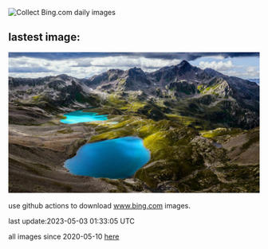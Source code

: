 ![Collect Bing.com daily images](https://github.com/counter2015/bing-daily-images/workflows/Collect%20Bing.com%20daily%20images/badge.svg)
## lastest image:
![](images/KlostersSerneus.jpg)

use github actions to download www.bing.com images.

last update:2023-05-03 01:33:05 UTC

all images since 2020-05-10 [here](https://github.com/counter2015/bing-daily-images/tree/master/images) 
